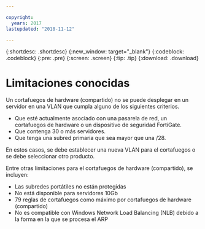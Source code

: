 ```yaml
---

copyright:
  years: 2017
lastupdated: "2018-11-12"

---
```


{:shortdesc: .shortdesc}
{:new_window: target="_blank"}
{:codeblock: .codeblock}
{:pre: .pre}
{:screen: .screen}
{:tip: .tip}
{:download: .download}

# Limitaciones conocidas

Un cortafuegos de hardware (compartido) no se puede desplegar en un servidor en una VLAN que cumpla alguno de los siguientes criterios. 

* Que esté actualmente asociado con una pasarela de red, un cortafuegos de hardware o un dispositivo de seguridad FortiGate.
* Que contenga 30 o más servidores.
* Que tenga una subred primaria que sea mayor que una /28.

En estos casos, se debe establecer una nueva VLAN para el cortafuegos o se debe seleccionar otro producto.

Entre otras limitaciones para el cortafuegos de hardware (compartido), se incluyen: 

* Las subredes portátiles no están protegidas
* No está disponible para servidores 10Gb
* 79 reglas de cortafuegos como máximo por cortafuegos de hardware (compartido)
* No es compatible con Windows Network Load Balancing (NLB) debido a la forma en la que se procesa el ARP
